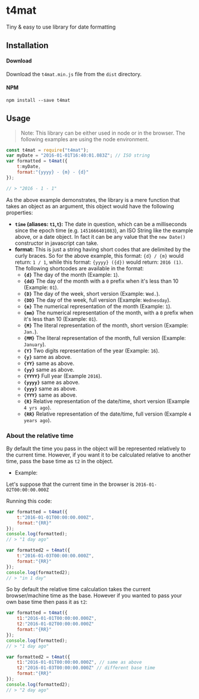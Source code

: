 # t4mat

Tiny & easy to use library for date formatting

## Installation

#### Download
Download the `t4mat.min.js` file from the `dist` directory.

#### NPM
`npm install --save t4mat`


## Usage

> Note:
> This library can be either used in node or in the browser.
> The following examples are using the node environment.
>


```javascript
const t4mat = require("t4mat");
var myDate = "2016-01-01T16:40:01.083Z"; // ISO string
var formatted = t4mat({
	t:myDate,
	format:"{yyyy} - {m} - {d}"
});

// > "2016 - 1 - 1"
```

As the above example demonstrates, the library is a mere function that takes an object as an argument, this object would have the following properties:

* __`time` (aliases: `t1`,`t`):__ The date in question, which can be a milliseconds since the epoch time (e.g. `1451666401083`), an ISO String like the example above, or a date object. In fact it can be any value that the `new Date()` constructor in javascript can take.
* __format:__ This is just a string having short codes that are delimited by the curly braces. So for the above example, this format: `{d} / {m}` would return: `1 / 1`, while this format: `{yyyy} ({d})` would return: `2016 (1)`. The following shortcodes are available in the format:
	* __`{d}`__ The day of the month (Example: `1`).
	* __`{dd}`__ The day of the month with a `0` prefix when it's less than 10 (Example: `01`).
	* __`{D}`__ The day of the week, short version (Example: `Wed.`).
	* __`{DD}`__ The day of the week, full version (Example: `Wednesday`).
	* __`{m}`__ The numerical representation of the month (Example: `1`).
	* __`{mm}`__ The numerical representation of the month, with a `0` prefix when it's less than 10 (Example: `01`).
	* __`{M}`__ The literal representation of the month, short version (Example: `Jan.`).
	* __`{MM}`__ The literal representation of the month, full version (Example: `January`).
	* __`{Y}`__ Two digits representation of the year (Example: `16`).
	* __`{y}`__ same as above.
	* __`{YY}`__ same as above.
	* __`{yy}`__ same as above.
	* __`{YYYY}`__ Full year (Example `2016`).
	* __`{yyyy}`__ same as above.
	* __`{yyy}`__ same as above.
	* __`{YYY}`__ same as above.
	* __`{R}`__ Relative representation of the date/time, short version (Example `4 yrs ago`).
	* __`{RR}`__ Relative representation of the date/time, full version (Example `4 years ago`).


### About the relative time
By default the time you pass in the object will be represented relatively to the current time. However, if you want it to be calculated relative to another time, pass the base time as `t2` in the object.


* Example:

Let's suppose that the current time in the browser is `2016-01-02T00:00:00.000Z`

Running this code:

```javascript
var formatted = t4mat({
	t:"2016-01-01T00:00:00.000Z",
	format:"{RR}"
});
console.log(formatted);
// > "1 day ago"

var formatted2 = t4mat({
	t:"2016-01-03T00:00:00.000Z",
	format:"{RR}"
});
console.log(formatted2);
// > "in 1 day"
```

So by default the relative time calculation takes the current browser/machine time as the base. However if you wanted to pass your own base time then pass it as `t2`:


```javascript
var formatted = t4mat({
	t1:"2016-01-01T00:00:00.000Z",
	t2:"2016-01-02T00:00:00.000Z"
	format:"{RR}"
});
console.log(formatted);
// > "1 day ago"

var formatted2 = t4mat({
	t1:"2016-01-01T00:00:00.000Z", // same as above
	t2:"2016-01-03T00:00:00.000Z" // different base time
	format:"{RR}"
});
console.log(formatted2);
// > "2 day ago"
```
